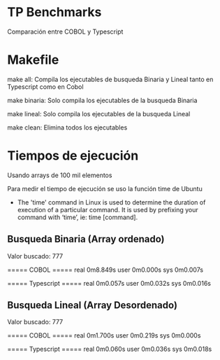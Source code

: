 # TP Benchmarks
 Comparación entre COBOL y Typescript

 # Makefile
 make all: Compila los ejecutables de busqueda Binaria y Lineal tanto en Typescript como en Cobol

 make binaria: Solo compila los ejecutables de la busqueda Binaria

 make lineal: Solo compila los ejecutables de la busqueda Lineal

 make clean: Elimina todos los ejecutables

 # Tiempos de ejecución
 Usando arrays de 100 mil elementos

 Para medir el tiempo de ejecución se uso la función time de Ubuntu

 * The 'time' command in Linux is used to determine the duration of execution of a particular command. It is used by prefixing your command with ‘time’, ie: time [command].

 ## Busqueda Binaria (Array ordenado)
 Valor buscado: 777

 ===== COBOL =====
 real    0m8.849s
 user    0m0.000s
 sys     0m0.007s

 ===== Typescript =====
 real    0m0.057s
 user    0m0.032s
 sys     0m0.016s

 ## Busqueda Lineal (Array Desordenado)
 Valor buscado: 777

 ===== COBOL =====
 real    0m1.700s
 user    0m0.219s
 sys     0m0.000s

 ===== Typescript =====
 real    0m0.060s
 user    0m0.036s
 sys     0m0.018s


